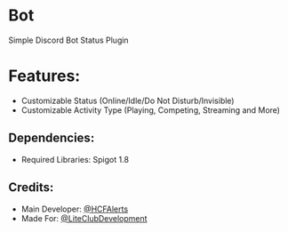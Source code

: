 # Bot

Simple Discord Bot Status Plugin

# Features:
* Customizable Status (Online/Idle/Do Not Disturb/Invisible)
* Customizable Activity Type (Playing, Competing, Streaming and More)

## Dependencies:
* Required Libraries: Spigot 1.8

## Credits:
* Main Developer: <a href="https://github.com/HCFAlerts">@HCFAlerts</a>
* Made For: <a href="https://github.com/LiteClubDevelopment">@LiteClubDevelopment</a>
